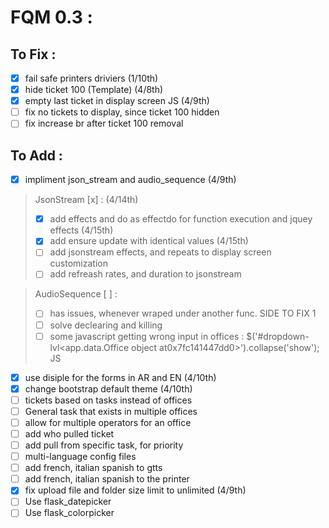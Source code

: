 # FQM 0.3 :

## To Fix :

- [x] fail safe printers driviers (1/10th)
- [x] hide ticket 100 (Template) (4/8th)
- [x] empty last ticket in display screen JS (4/9th)
- [ ] fix no tickets to display, since ticket 100 hidden
- [ ] fix increase br after ticket 100 removal

## To Add :

- [x] impliment json_stream and audio_sequence (4/9th)
> JsonStream [x] : (4/14th)
> - [x] add effects and do as effectdo for function execution and jquey effects (4/15th)
> - [x] add ensure update with identical values (4/15th)
> - [ ] add jsonstream effects, and repeats to display screen customization
> - [ ] add refreash rates, and duration to jsonstream

> AudioSequence [ ] :
> - [ ] has issues, whenever wraped under another func. SIDE TO FIX 1
> - [ ] solve declearing and killing
> - [ ] some javascript getting wrong input in offices : $('#dropdown-lvl&lt;app.data.Office object at0x7fc141447dd0&gt;').collapse('show'); JS
- [x] use disiple for the forms in AR and EN (4/10th)
- [x] change bootstrap default theme (4/10th)
- [ ] tickets based on tasks instead of offices
- [ ] General task that exists in multiple offices
- [ ] allow for multiple operators for an office
- [ ] add who pulled ticket
- [ ] add pull from specific task, for priority
- [ ] multi-language config files
- [ ] add french, italian spanish to gtts
- [ ] add french, italian spanish to the printer
- [x] fix upload file and folder size limit to unlimited (4/9th)
- [ ] Use flask_datepicker
- [ ] Use flask_colorpicker
